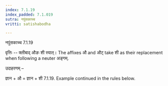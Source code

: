```yaml
---
index: 7.1.19
index_padded: 7.1.019
sutra: नपुंसकाच्च
vritti: satishabodha

---
```

 नपुंसकाच्च 7.1.19 


वृत्तिः -- क्लीबाद् औङः शी स्यात्। The affixes औ and औट् take शी as their replacement when following a neuter अङ्गम्. 


उदाहरणम् – 


ज्ञान + औ = ज्ञान + शी 7.1.19. Example continued in the rules below. 